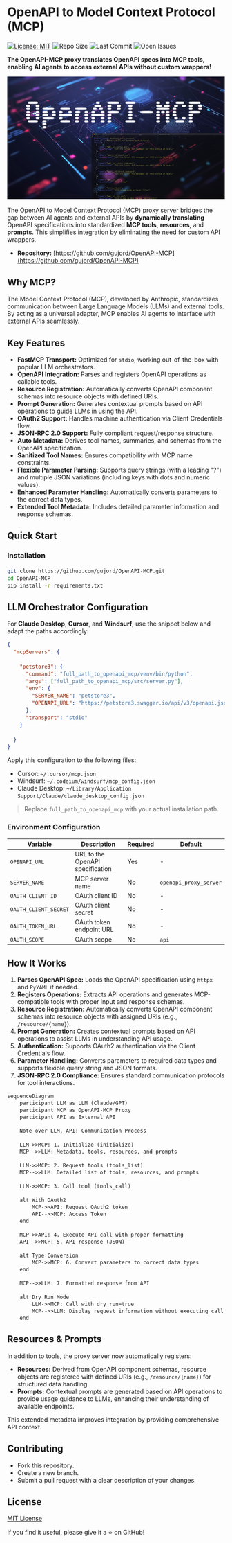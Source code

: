 # OpenAPI to Model Context Protocol (MCP)

[![License: MIT](https://img.shields.io/badge/License-MIT-yellow.svg)](LICENSE)
![Repo Size](https://img.shields.io/github/repo-size/gujord/OpenAPI-MCP)
![Last Commit](https://img.shields.io/github/last-commit/gujord/OpenAPI-MCP)
![Open Issues](https://img.shields.io/github/issues/gujord/OpenAPI-MCP)

**The OpenAPI-MCP proxy translates OpenAPI specs into MCP tools, enabling AI agents to access external APIs without custom wrappers!**

![OpenAPI-MCP](https://raw.githubusercontent.com/gujord/OpenAPI-MCP/main/img/OpenAPI-MCP.png)

The OpenAPI to Model Context Protocol (MCP) proxy server bridges the gap between AI agents and external APIs by **dynamically translating** OpenAPI specifications into standardized **MCP tools**, **resources**, and **prompts**. This simplifies integration by eliminating the need for custom API wrappers.

- **Repository:** [https://github.com/gujord/OpenAPI-MCP](https://github.com/gujord/OpenAPI-MCP)

## Why MCP?

The Model Context Protocol (MCP), developed by Anthropic, standardizes communication between Large Language Models (LLMs) and external tools. By acting as a universal adapter, MCP enables AI agents to interface with external APIs seamlessly.

## Key Features

- **FastMCP Transport:** Optimized for `stdio`, working out-of-the-box with popular LLM orchestrators.
- **OpenAPI Integration:** Parses and registers OpenAPI operations as callable tools.
- **Resource Registration:** Automatically converts OpenAPI component schemas into resource objects with defined URIs.
- **Prompt Generation:** Generates contextual prompts based on API operations to guide LLMs in using the API.
- **OAuth2 Support:** Handles machine authentication via Client Credentials flow.
- **JSON-RPC 2.0 Support:** Fully compliant request/response structure.
- **Auto Metadata:** Derives tool names, summaries, and schemas from the OpenAPI specification.
- **Sanitized Tool Names:** Ensures compatibility with MCP name constraints.
- **Flexible Parameter Parsing:** Supports query strings (with a leading "?") and multiple JSON variations (including keys with dots and numeric values).
- **Enhanced Parameter Handling:** Automatically converts parameters to the correct data types.
- **Extended Tool Metadata:** Includes detailed parameter information and response schemas.

## Quick Start

### Installation

```bash
git clone https://github.com/gujord/OpenAPI-MCP.git
cd OpenAPI-MCP
pip install -r requirements.txt
```

## LLM Orchestrator Configuration

For **Claude Desktop**, **Cursor**, and **Windsurf**, use the snippet below and adapt the paths accordingly:

```json
{
  "mcpServers": {

    "petstore3": {
      "command": "full_path_to_openapi_mcp/venv/bin/python",
      "args": ["full_path_to_openapi_mcp/src/server.py"],
      "env": {
        "SERVER_NAME": "petstore3",
        "OPENAPI_URL": "https://petstore3.swagger.io/api/v3/openapi.json"
      },
      "transport": "stdio"
    }

  }
}
```

Apply this configuration to the following files:

- Cursor: `~/.cursor/mcp.json`
- Windsurf: `~/.codeium/windsurf/mcp_config.json`
- Claude Desktop: `~/Library/Application Support/Claude/claude_desktop_config.json`

> Replace `full_path_to_openapi_mcp` with your actual installation path.

### Environment Configuration

| Variable              | Description                          | Required | Default                |
|-----------------------|--------------------------------------|----------|------------------------|
| `OPENAPI_URL`         | URL to the OpenAPI specification     | Yes      | -                      |
| `SERVER_NAME`         | MCP server name                      | No       | `openapi_proxy_server` |
| `OAUTH_CLIENT_ID`     | OAuth client ID                      | No       | -                      |
| `OAUTH_CLIENT_SECRET` | OAuth client secret                  | No       | -                      |
| `OAUTH_TOKEN_URL`     | OAuth token endpoint URL             | No       | -                      |
| `OAUTH_SCOPE`         | OAuth scope                          | No       | `api`                  |

## How It Works

1. **Parses OpenAPI Spec:** Loads the OpenAPI specification using `httpx` and `PyYAML` if needed.
2. **Registers Operations:** Extracts API operations and generates MCP-compatible tools with proper input and response schemas.
3. **Resource Registration:** Automatically converts OpenAPI component schemas into resource objects with assigned URIs (e.g., `/resource/{name}`).
4. **Prompt Generation:** Creates contextual prompts based on API operations to assist LLMs in understanding API usage.
5. **Authentication:** Supports OAuth2 authentication via the Client Credentials flow.
6. **Parameter Handling:** Converts parameters to required data types and supports flexible query string and JSON formats.
7. **JSON-RPC 2.0 Compliance:** Ensures standard communication protocols for tool interactions.

```mermaid
sequenceDiagram
    participant LLM as LLM (Claude/GPT)
    participant MCP as OpenAPI-MCP Proxy
    participant API as External API

    Note over LLM, API: Communication Process

    LLM->>MCP: 1. Initialize (initialize)
    MCP-->>LLM: Metadata, tools, resources, and prompts

    LLM->>MCP: 2. Request tools (tools_list)
    MCP-->>LLM: Detailed list of tools, resources, and prompts

    LLM->>MCP: 3. Call tool (tools_call)

    alt With OAuth2
        MCP->>API: Request OAuth2 token
        API-->>MCP: Access Token
    end

    MCP->>API: 4. Execute API call with proper formatting
    API-->>MCP: 5. API response (JSON)

    alt Type Conversion
        MCP->>MCP: 6. Convert parameters to correct data types
    end

    MCP-->>LLM: 7. Formatted response from API

    alt Dry Run Mode
        LLM->>MCP: Call with dry_run=true
        MCP-->>LLM: Display request information without executing call
    end
```

## Resources & Prompts

In addition to tools, the proxy server now automatically registers:

- **Resources:** Derived from OpenAPI component schemas, resource objects are registered with defined URIs (e.g., `/resource/{name}`) for structured data handling.
- **Prompts:** Contextual prompts are generated based on API operations to provide usage guidance to LLMs, enhancing their understanding of available endpoints.

This extended metadata improves integration by providing comprehensive API context.

## Contributing

- Fork this repository.
- Create a new branch.
- Submit a pull request with a clear description of your changes.

## License

[MIT License](LICENSE)

If you find it useful, please give it a ⭐ on GitHub!
